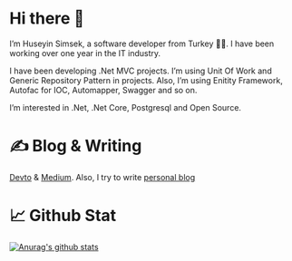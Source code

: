 # Hi there 👋

I’m Huseyin Simsek, a software developer from Turkey 👨‍💻. I have been working over one year in the IT industry.

I have been developing .Net MVC projects. I’m using Unit Of Work and Generic Repository Pattern in projects. Also, I’m using Enitity Framework, Autofac for IOC, Automapper, Swagger and so on.

I’m interested in .Net, .Net Core, Postgresql and Open Source.

# ✍️ Blog & Writing
[Devto](https://dev.to/huseyinsimsek)  & [Medium](https://medium.com/@huseyinsimsekk). Also, I try to write [personal blog](https://huseyinsimsekk.github.io/)
# 📈 Github Stat

[![Anurag's github stats](https://github-readme-stats.vercel.app/api?username=huseyinsimsekk&theme=synthwave&show_icons=true)](https://github.com/huseyinsimsekk/github-readme-stats)
